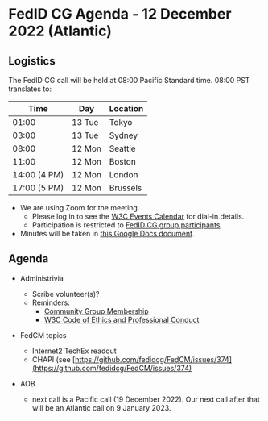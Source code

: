 # FedID CG Agenda - 12 December 2022 (Atlantic)

## Logistics

The FedID CG call will be held at 08:00 Pacific Standard time. 08:00 PST translates to:

| Time         | Day    | Location      |
| ------------ | ------ | ------------- |
| 01:00        | 13 Tue | Tokyo         |
| 03:00        | 13 Tue | Sydney        |
| 08:00        | 12 Mon | Seattle       |
| 11:00        | 12 Mon | Boston        |
| 14:00 (4 PM) | 12 Mon | London        |
| 17:00 (5 PM) | 12 Mon | Brussels      |


* We are using Zoom for the meeting.
    * Please log in to see the [W3C Events Calendar](https://www.w3.org/events/meetings/cceb9fe7-9d35-4041-a31f-d47b7757d64b/20221212T080000) for dial-in details. 
    * Participation is restricted to [FedID CG group participants](https://www.w3.org/community/fed-id/participants).
* Minutes will be taken in [this Google Docs document](https://docs.google.com/document/d/1O7Rn8Aj4rsYWohdEP61lnGdgkai0xTZFQgm7XEA0RBM/edit#).


## Agenda

* Administrivia
  * Scribe volunteer(s)?
  * Reminders: 
     * [Community Group Membership](https://www.w3.org/community/fed-id/)
     * [W3C Code of Ethics and Professional Conduct](https://www.w3.org/Consortium/cepc/)

* FedCM topics 
   * Internet2 TechEx readout
   * CHAPI (see [https://github.com/fedidcg/FedCM/issues/374](https://github.com/fedidcg/FedCM/issues/374)


* AOB
   * next call is a Pacific call (19 December 2022). Our next call after that will be an Atlantic call on 9 January 2023.